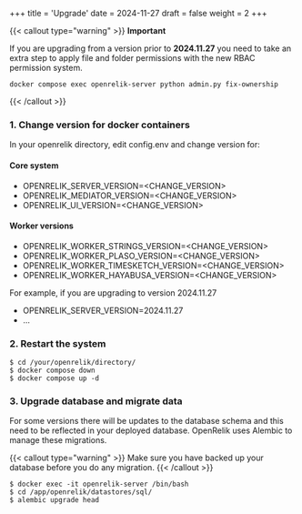 +++
title = 'Upgrade'
date = 2024-11-27
draft = false
weight = 2
+++

{{< callout type="warning" >}}
**Important**

If you are upgrading from a version prior to **2024.11.27** you need to take an extra step to apply
file and folder permissions with the new RBAC permission system.

```
docker compose exec openrelik-server python admin.py fix-ownership
```

{{< /callout >}}

### 1. Change version for docker containers

In your openrelik directory, edit config.env and change version for:

#### Core system

- OPENRELIK_SERVER_VERSION=<CHANGE_VERSION>
- OPENRELIK_MEDIATOR_VERSION=<CHANGE_VERSION>
- OPENRELIK_UI_VERSION=<CHANGE_VERSION>

#### Worker versions

- OPENRELIK_WORKER_STRINGS_VERSION=<CHANGE_VERSION>
- OPENRELIK_WORKER_PLASO_VERSION=<CHANGE_VERSION>
- OPENRELIK_WORKER_TIMESKETCH_VERSION=<CHANGE_VERSION>
- OPENRELIK_WORKER_HAYABUSA_VERSION=<CHANGE_VERSION>

For example, if you are upgrading to version 2024.11.27

- OPENRELIK_SERVER_VERSION=2024.11.27
- ...

### 2. Restart the system

```
$ cd /your/openrelik/directory/
$ docker compose down
$ docker compose up -d
```

### 3. Upgrade database and migrate data

For some versions there will be updates to the database schema and this need to be reflected
in your deployed database. OpenRelik uses Alembic to manage these migrations.

{{< callout type="warning" >}}
Make sure you have backed up your database before you do any migration.
{{< /callout >}}

```
$ docker exec -it openrelik-server /bin/bash
$ cd /app/openrelik/datastores/sql/
$ alembic upgrade head
```
